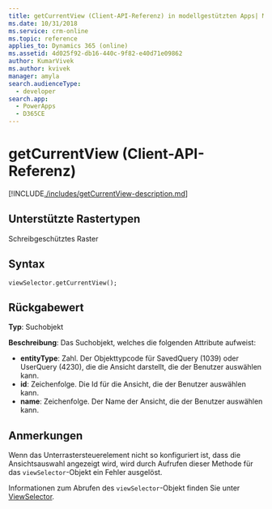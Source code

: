 ```yaml
---
title: getCurrentView (Client-API-Referenz) in modellgestützten Apps| MicrosoftDocs
ms.date: 10/31/2018
ms.service: crm-online
ms.topic: reference
applies_to: Dynamics 365 (online)
ms.assetid: 4d025f92-db16-440c-9f82-e40d71e09862
author: KumarVivek
ms.author: kvivek
manager: amyla
search.audienceType:
  - developer
search.app:
  - PowerApps
  - D365CE
---
```

# <a name="getcurrentview-client-api-reference"></a>getCurrentView (Client-API-Referenz)



[!INCLUDE[./includes/getCurrentView-description.md](./includes/getCurrentView-description.md)]

## <a name="grid-types-supported"></a>Unterstützte Rastertypen

Schreibgeschütztes Raster

## <a name="syntax"></a>Syntax

`viewSelector.getCurrentView();`

## <a name="return-value"></a>Rückgabewert

**Typ**: Suchobjekt

**Beschreibung**: Das Suchobjekt, welches die folgenden Attribute aufweist:

- **entityType**: Zahl. Der Objekttypcode für SavedQuery (1039) oder UserQuery (4230), die die Ansicht darstellt, die der Benutzer auswählen kann.
- **id**: Zeichenfolge. Die Id für die Ansicht, die der Benutzer auswählen kann.
- **name**: Zeichenfolge. Der Name der Ansicht, die der Benutzer auswählen kann.

## <a name="remarks"></a>Anmerkungen

Wenn das Unterrastersteuerelement nicht so konfiguriert ist, dass die Ansichtsauswahl angezeigt wird, wird durch Aufrufen dieser Methode für das `viewSelector`-Objekt ein Fehler ausgelöst.

Informationen zum Abrufen des `viewSelector`-Objekt finden Sie unter [ViewSelector](../viewselector.md).



